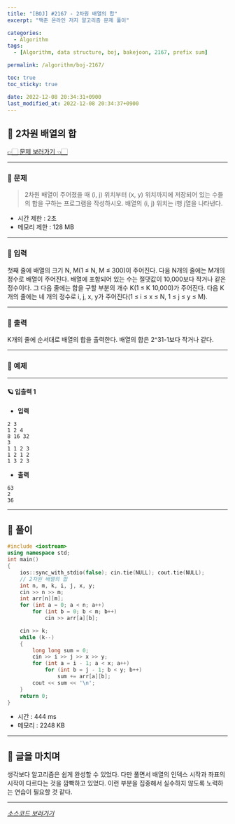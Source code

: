 ```yaml
---
title: "[BOJ] #2167 - 2차원 배열의 합"
excerpt: "백준 온라인 저지 알고리즘 문제 풀이"

categories:
  - Algorithm
tags:
  - [Algorithm, data structure, boj, bakejoon, 2167, prefix sum]

permalink: /algorithm/boj-2167/

toc: true
toc_sticky: true

date: 2022-12-08 20:34:31+0900
last_modified_at: 2022-12-08 20:34:37+0900
---
```

 
## 👻 2차원 배열의 합
[👉🏻 문제 보러가기 👈🏻](https://acmicpc.net/problem/2167)

***

### 🌱 문제
> 2차원 배열이 주어졌을 때 (i, j) 위치부터 (x, y) 위치까지에 저장되어 있는 수들의 합을 구하는 프로그램을 작성하시오. 배열의 (i, j) 위치는 i행 j열을 나타낸다.
 
- 시간 제한 : 2초
- 메모리 제한 : 128 MB

***

### 🌱 입력
첫째 줄에 배열의 크기 N, M(1 ≤ N, M ≤ 300)이 주어진다. 다음 N개의 줄에는 M개의 정수로 배열이 주어진다. 배열에 포함되어 있는 수는 절댓값이 10,000보다 작거나 같은 정수이다. 그 다음 줄에는 합을 구할 부분의 개수 K(1 ≤ K 10,000)가 주어진다. 다음 K개의 줄에는 네 개의 정수로 i, j, x, y가 주어진다(1 ≤ i ≤ x ≤ N, 1 ≤ j ≤ y ≤ M).

***

### 🌱 출력
K개의 줄에 순서대로 배열의 합을 출력한다. 배열의 합은 2^31-1보다 작거나 같다.

***

### 🌱 예제

***

#### 🪐 입출력 1
- **입력**   
```
2 3
1 2 4
8 16 32
3
1 1 2 3
1 2 1 2
1 3 2 3
```

- **출력**   
```
63
2
36
```

***

## 👻 풀이

```c++
#include <iostream>
using namespace std;
int main()
{
    ios::sync_with_stdio(false); cin.tie(NULL); cout.tie(NULL);
    // 2차원 배열의 합
    int n, m, k, i, j, x, y;
    cin >> n >> m;
    int arr[n][m];
    for (int a = 0; a < n; a++)
        for (int b = 0; b < m; b++)
            cin >> arr[a][b];

    cin >> k;
    while (k--)
    {
        long long sum = 0;
        cin >> i >> j >> x >> y;
        for (int a = i - 1; a < x; a++)
            for (int b = j - 1; b < y; b++)
                sum += arr[a][b];
        cout << sum << '\n';
    }
    return 0;
}
```

- 시간 : 444 ms
- 메모리 : 2248 KB

***

## 👻 글을 마치며
생각보다 알고리즘은 쉽게 완성할 수 있었다. 다만 풀면서 배열의 인덱스 시작과 좌표의 시작이 다르다는 것을 깜빡하고 있었다. 이런 부분을 집중해서 실수하지 않도록 노력하는 연습이 필요할 것 같다.

***

_[소스코드 보러가기](https://github.com/choi-dan-di/algorithms/blob/main/BOJ/prefix-sum/2167.cpp)_